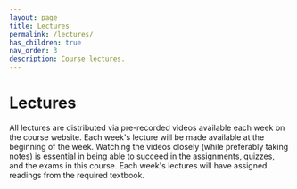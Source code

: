 ```yaml
---
layout: page
title: Lectures
permalink: /lectures/
has_children: true
nav_order: 3
description: Course lectures.
---
```


# Lectures

All lectures are distributed via pre-recorded videos available each week on the course website. Each week's lecture will be made available at the beginning of the week. Watching the videos closely (while preferably taking notes) is essential in being able to succeed in the assignments, quizzes, and the exams in this course. Each week's lectures will have assigned readings from the required textbook.

<!-- {:toc} -->
